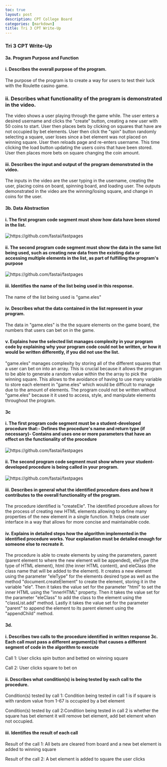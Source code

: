 ```yaml
---
toc: true
layout: post
description: CPT College Board
categories: [markdown]
title: Tri 3 CPT Write-Up
---
```


### Tri 3 CPT Write-Up

#### 3a. Program Purpose and Function

#### i. Describes the overall purpose of the program.
The purpose of the program is to create a way for users to test their luck with the Roulette casino game.

### ii. Describes what functionality of the program is demonstrated in the video.
The video shows a user playing through the game while. The user enters a desired username and clicks the "create" button, creating a new user with 50 coins to start. User then places bets by clicking on squares that have are not occupied by bet elements. User then click the "spin" button randomly selecting a square, user loses since a bet element was not placed on winning square. User then reloads page and re-enters username. This time clicking the load button updating the users coins that have been stored. User then places more bets on square changing the coin amount.

#### iii. Describes the input and output of the program demonstrated in the video.
The inputs in the video are the user typing in the username, creating the user, placing coins on board, spinning board, and loading user. The outputs demonstrated in the video are the winning/losing square, and change in coins for the user.

#### 3b. Data Abstraction

#### i. The first program code segment must show how data have been stored in the list.
![]({{site.baseurl}}/images/3binew.png "https://github.com/fastai/fastpages")

#### ii. The second program code segment must show the data in the same list being used, such as creating new data from the existing data or accessing multiple elements in the list, as part of fulfilling the program's purpose
![]({{site.baseurl}}/images/3biinew.png "https://github.com/fastai/fastpages")

#### iii. Identifies the name of the list being used in this response.
The name of the list being used is "game.eles"

#### iv. Describes what the data contained in the list represent in your program.
The data in "game.eles" is the the square elements on the game board, the numbers that users can bet on in the game.

#### v. Explains how the selected list manages complexity in your program code by explaining why your program code could not be written, or how it would be written differently, if you did not use the list.
"game.eles" manages complexity by storing all of the different squares that a user can bet on into an array. This is crucial because it allows the program to be able to generate a random value within the the array to pick the winning square. This allows to the avoidance of having to use many variable to store each element in "game.eles" which would be difficult to manage due to the amount of elements. The program could not be written without "game.eles" because it it used to access, style, and manipulate elements throughout the program.

#### 3c

#### i. The first program code segment must be a student-developed procedure that:- Defines the procedure's name and return type (if necessary)- Contains and uses one or more parameters that have an effect on the functionality of the procedure
![]({{site.baseurl}}/images/3ci.png "https://github.com/fastai/fastpages")

#### ii. The second program code segment must show where your student-developed procedure is being called in your program.
![]({{site.baseurl}}/images/3ciinew.png "https://github.com/fastai/fastpages")

#### iii. Describes in general what the identified procedure does and how it contributes to the overall functionality of the program.
The procedure identified is "createEle". The identified procedure allows for the process of creating new HTML elements allowing to define many properties of the new element in a single function. It helps create user interface in a way that allows for more concise and maintainable code.

#### iv. Explains in detailed steps how the algorithm implemented in the identified procedure works. Your explanation must be detailed enough for someone else to recreate it.
The procedure is able to create elements by using the parameters, parent (parent element to where the new element will be appended), eleType (the type of HTML element), html (the inner HTML content), and eleClass (the class name that will be added to the element). It creates a new element using the parameter "eleType" for the elements desired type as well as the method "document.createElement" to create the element, storing it in the variable "ele". Then it takes the value set for the parameter "html" to set the inner HTML using the "innerHTML" property. Then it takes the value set for the parameter "eleClass" to add the class to the element using the "classList.add" method. Lastly it takes the value set for the parameter "parent" to append the element to its parent element using the "appendChild" method.

#### 3d.

#### i. Describes two calls to the procedure identified in written response 3c. Each call must pass a different argument(s) that causes a different segment of code in the algorithm to execute
Call 1: User clicks spin button and betted on winning square

Call 2: User clicks square to bet on

#### ii. Describes what condition(s) is being tested by each call to the procedure.
Condition(s) tested by call 1: Condition being tested in call 1 is if square is with random value from 1-67 is occupied by a bet element

Condition(s) tested by call 2:Condition being tested in call 2 is whether the square has bet element it will remove bet element, add bet element when not occupied.

#### iii. Identifies the result of each call
Result of the call 1: All bets are cleared from board and a new bet element is added to winning square

Result of the call 2: A bet element is added to square the user clicks